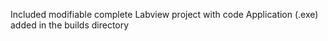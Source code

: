 Included modifiable complete Labview project with code
Application (.exe) added in the builds directory
